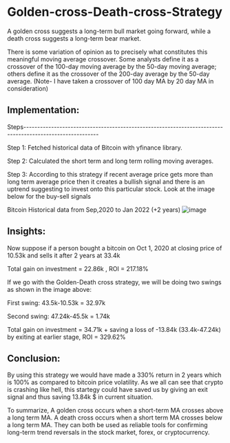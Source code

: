 # Golden-cross-Death-cross-Strategy
A golden cross suggests a long-term bull market going forward, while a death cross suggests a long-term bear market.

There is some variation of opinion as to precisely what constitutes this meaningful moving average crossover. Some analysts define it as a crossover of the 100-day moving average by the 50-day moving average; others define it as the crossover of the 200-day average by the 50-day average. (Note- I have taken a crossover of 100 day MA by 20 day MA in consideration)


## Implementation:

Steps---------------------------------------------------------------------------------------------------------

Step 1: Fetched historical data of Bitcoin with yfinance library.

Step 2: Calculated the short term and long term rolling moving averages. 

Step 3: According to this strategy if recent average price gets more than long term average price then it creates a bullish signal and there is an uptrend suggesting to invest onto this particular stock. Look at the image below for the buy-sell signals

Bitcoin Historical data from Sep,2020 to Jan 2022 (+2 years)
![image](https://user-images.githubusercontent.com/73078264/150806878-37c60e44-8b74-4b0e-96ed-5d63f3797156.png)

## Insights:
Now suppose if a person bought a bitcoin on Oct 1, 2020 at closing price of 10.53k and sells it after 2 years at 33.4k

Total gain on investment = 22.86k
, ROI                      = 217.18%

If we go with the Golden-Death cross strategy, we will be doing two swings as shown in the image above:

First swing: 43.5k-10.53k = 32.97k

Second swing: 47.24k-45.5k = 1.74k

Total gain on investment = 34.71k  + saving a loss of -13.84k (33.4k-47.24k) by exiting at earlier stage, ROI                      = 329.62%


## Conclusion:
By using this strategy we would have made a 330% return in 2 years which is 100% as compared to bitcoin price volatility. As we all can see that crypto is crashing like hell, this startegy could have saved us by giving an exit signal and thus saving 13.84k $ in current situation.
 
To summarize, A golden cross occurs when a short-term MA crosses above a long term MA. A death cross occurs when a short term MA crosses below a long term MA. They can both be used as reliable tools for confirming long-term trend reversals in the stock market, forex, or cryptocurrency.
